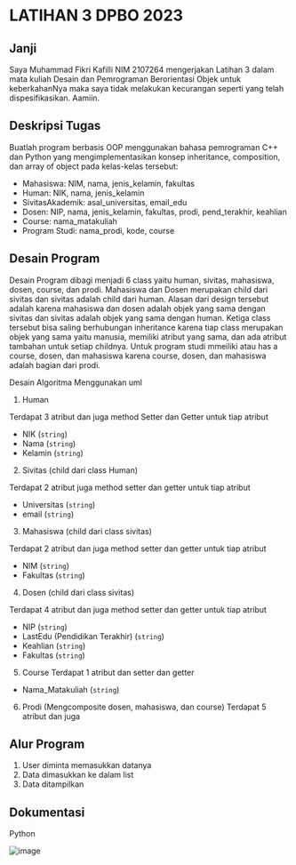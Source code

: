 # LATIHAN 3 DPBO 2023

## Janji
 Saya Muhammad Fikri Kafilli NIM 2107264 mengerjakan Latihan 3 dalam mata kuliah Desain dan Pemrograman Berorientasi Objek untuk keberkahanNya maka saya tidak melakukan kecurangan seperti yang telah dispesifikasikan. Aamiin.

## Deskripsi Tugas
Buatlah program berbasis OOP menggunakan bahasa pemrograman C++ dan Python  yang mengimplementasikan konsep inheritance, composition, dan array of object pada kelas-kelas tersebut:
* Mahasiswa: NIM, nama, jenis_kelamin, fakultas
* Human: NIK, nama, jenis_kelamin
* SivitasAkademik: asal_universitas, email_edu
* Dosen: NIP, nama, jenis_kelamin, fakultas, prodi, pend_terakhir, keahlian
* Course: nama_matakuliah
* Program Studi: nama_prodi, kode, course

## Desain Program
Desain Program dibagi menjadi 6 class yaitu human, sivitas, mahasiswa, dosen, course, dan prodi. Mahasiswa dan Dosen merupakan child dari sivitas dan sivitas adalah child dari human. Alasan dari design tersebut adalah karena mahasiswa dan dosen adalah objek yang sama dengan sivitas dan sivitas adalah objek yang sama dengan human. Ketiga class tersebut bisa saling berhubungan inheritance karena tiap class merupakan objek yang sama yaitu manusia, memiliki atribut yang sama, dan ada atribut tambahan untuk setiap childnya. Untuk program studi mmeiliki atau has a course, dosen, dan mahasiswa karena course, dosen, dan mahasiswa adalah bagian dari prodi.

Desain Algoritma Menggunakan uml





1. Human

  Terdapat 3 atribut dan juga method Setter dan Getter untuk tiap atribut
  * NIK (`string`)
  * Nama (`string`)
  * Kelamin (`string`) 

  
2. Sivitas (child dari class Human)

  Terdapat 2 atribut  juga method setter dan getter untuk tiap atribut
  * Universitas (`string`)
  * email (`string`)
 
3. Mahasiswa (child dari class sivitas)

  Terdapat 2 atribut dan juga method setter dan getter untuk tiap atribut
  * NIM (`string`)
  * Fakultas (`string`)

4. Dosen (child dari class sivitas)

  Terdapat 4 atribut dan juga method setter dan getter untuk tiap atribut
  * NIP (`string`)
  * LastEdu (Pendidikan Terakhir) (`string`)
  * Keahlian (`string`)
  * Fakultas (`string`)

5. Course 
  Terdapat 1 atribut dan setter dan getter
  * Nama_Matakuliah (`string`)

6. Prodi (Mengcomposite dosen, mahasiswa, dan course)
  Terdapat 5 atribut dan juga
  
 ## Alur Program
 
1. User diminta memasukkan datanya
2. Data dimasukkan ke dalam list 
3. Data ditampilkan 
 
 ## Dokumentasi
 
 Python
 
 ![image](https://user-images.githubusercontent.com/100756191/222200782-97e3c456-fff0-4895-bd63-4850bc5d64e3.png)






